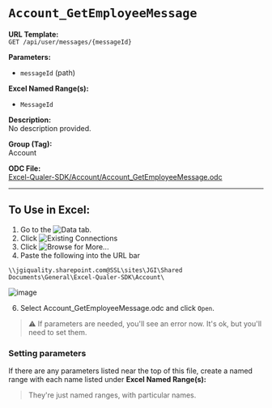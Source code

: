 # `Account_GetEmployeeMessage`

**URL Template:**  
`GET /api/user/messages/{messageId}`

**Parameters:**  
- `messageId` (path)

**Excel Named Range(s):**  
- `MessageId`

**Description:**  
No description provided.

**Group (Tag):**  
Account

**ODC File:**  
[Excel-Qualer-SDK/Account/Account_GetEmployeeMessage.odc](https://github.com/Johnson-Gage-Inspection-Inc/qualer-sdk-odc/blob/main/Excel-Qualer-SDK/Account/Account_GetEmployeeMessage.odc)

---

To Use in Excel:
---

1. Go to the ![`Data`](https://github.com/user-attachments/assets/da437a70-57b3-4c5b-bb01-4910ece19ed1)
 tab.
3. Click ![Existing Connections](https://github.com/user-attachments/assets/a2f1ed67-b2e0-4c23-ac90-68c870e60289)
4. Click ![`Browse for More...`](https://github.com/user-attachments/assets/8e698494-6865-41e7-b6fa-043aea81809a)
5. Paste the following into the URL bar
```
\\jgiquality.sharepoint.com@SSL\sites\JGI\Shared Documents\General\Excel-Qualer-SDK\Account\
```

![image](https://github.com/user-attachments/assets/1e1a8d87-0377-446d-aaf5-d78562991db3)

6. Select Account_GetEmployeeMessage.odc and click `Open`.

> ⚠️ If parameters are needed, you'll see an error now. It's ok, but you'll need to set them.

### Setting parameters
If there are any parameters listed near the top of this file, create a named range with each name listed under **Excel Named Range(s):**
> They're just named ranges, with particular names.
